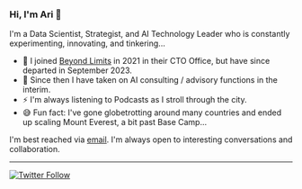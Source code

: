 ### Hi, I'm Ari 👋

I'm a Data Scientist, Strategist, and AI Technology Leader who is constantly experimenting, innovating, and tinkering... 
- 🔭 I joined [Beyond Limits](https://beyond.ai) in 2021 in their CTO Office, but have since departed in September 2023.
- 🔭 Since then I have taken on AI consulting / advisory functions in the interim.
- ⚡ I'm always listening to Podcasts as I stroll through the city.
- 😅 Fun fact: I've gone globetrotting around many countries and ended up scaling Mount Everest, a bit past Base Camp...

I'm best reached via [email](mailto:akamlani@gmail.com). I'm always open to interesting conversations and collaboration.

---
[![Twitter Follow](https://img.shields.io/twitter/follow/chipro?label=Follow&style=social)](https://twitter.com/akamlani)

<!--
**akamlani/akamlani** is a ✨ _special_ ✨ repository because its `README.md` (this file) appears on your GitHub profile.

Here are some ideas to get you started:

- 🔭 I’m currently working on ...
- 🌱 I’m currently learning ...
- 👯 I’m looking to collaborate on ...
- 🤔 I’m looking for help with ...
- 💬 Ask me about ...
- 📫 How to reach me: ...
- 😄 Pronouns: ...
- ⚡ Fun fact: ...
-->
